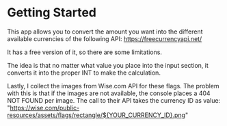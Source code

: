 # Getting Started

This app allows you to convert the amount you want into the different available currencies of the following API:
https://freecurrencyapi.net/

It has a free version of it, so there are some limitations.

The idea is that no matter what value you place into the input section, it converts it into the proper INT to make the calculation.

Lastly, I collect the images from Wise.com API for these flags. The problem with this is that if the images are not available, the console places a 404 NOT FOUND per image. The call to their API takes the currency ID as value:
"https://wise.com/public-resources/assets/flags/rectangle/${YOUR_CURRENCY_ID}.png"
